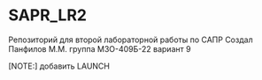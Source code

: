 # SAPR_LR2
Репозиторий для второй лабораторной работы по САПР
Создал Панфилов М.М. группа М3О-409Б-22 вариант 9

[NOTE:] добавить LAUNCH
